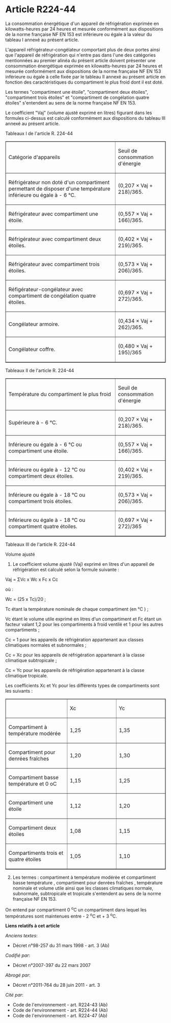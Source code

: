 # Article R224-44

La consommation énergétique d'un appareil de réfrigération exprimée en kilowatts-heures par 24 heures et mesurée conformément
aux dispositions de la norme française NF EN 153 est inférieure ou égale à la valeur du tableau I annexé au présent article.

L'appareil réfrigérateur-congélateur comportant plus de deux portes ainsi que l'appareil de réfrigération qui n'entre pas
dans l'une des catégories mentionnées au premier alinéa du présent article doivent présenter une consommation énergétique
exprimée en kilowatts-heures par 24 heures et mesurée conformément aux dispositions de la norme française NF EN 153
inférieure ou égale à celle fixée par le tableau II annexé au présent article en fonction des caractéristiques du
compartiment le plus froid dont il est doté.

Les termes "compartiment une étoile", "compartiment deux étoiles", "compartiment trois étoiles" et "compartiment de
congélation quatre étoiles" s'entendent au sens de la norme française NF EN 153.

Le coefficient "Vaj" (volume ajusté exprimé en litres) figurant dans les formules ci-dessus est calculé conformément aux
dispositions du tableau III annexé au présent article.

Tableaux I de l'article R. 224-44

<table align="center" border="1" cellpadding="0" cellspacing="0" width="605">
  <tbody>
    <tr>
      <td width="416">

Catégorie d'appareils

</td>
      <td width="151">

Seuil de consommation d'énergie

</td>
    </tr>
    <tr>
      <td width="416">

Réfrigérateur non doté d'un compartiment permettant de disposer d'une température inférieure ou égale à - 6 °C.

</td>
      <td width="151">

(0,207 × Vaj + 218)/365.

</td>
    </tr>
    <tr>
      <td width="416">

Réfrigérateur avec compartiment une étoile.

</td>
      <td width="151">

(0,557 × Vaj + 166)/365.

</td>
    </tr>
    <tr>
      <td width="416">

Réfrigérateur avec compartiment deux étoiles.

</td>
      <td width="151">

(0,402 × Vaj + 219)/365.

</td>
    </tr>
    <tr>
      <td width="416">

Réfrigérateur avec compartiment trois étoiles.

</td>
      <td width="151">

(0,573 × Vaj + 206)/365.

</td>
    </tr>
    <tr>
      <td width="416">

Réfigérateur-congélateur avec compartiment de congélation quatre étoiles.

</td>
      <td width="151">

(0,697 × Vaj + 272)/365.

</td>
    </tr>
    <tr>
      <td width="416">

Congélateur armoire.

</td>
      <td width="151">

(0,434 × Vaj + 262)/365.

</td>
    </tr>
    <tr>
      <td width="416">

Congélateur coffre.

</td>
      <td width="151">

(0,480 × Vaj + 195)/365

</td>
    </tr>
  </tbody>
</table>

Tableaux II de l'article R. 224-44

<table align="center" border="1" cellpadding="0" cellspacing="0" width="605">
  <tbody>
    <tr>
      <td width="416">

Température du compartiment le plus froid

</td>
      <td width="151">

Seuil de consommation d'énergie

</td>
    </tr>
    <tr>
      <td width="416">

Supérieure à - 6 °C.

</td>
      <td width="151">

(0,207 × Vaj + 218)/365.

</td>
    </tr>
    <tr>
      <td width="416">

Inférieure ou égale à - 6 °C ou compartiment une étoile.

</td>
      <td width="151">

(0,557 × Vaj + 166)/365.

</td>
    </tr>
    <tr>
      <td width="416">

Inférieure ou égale à - 12 °C ou compartiment deux étoiles.

</td>
      <td width="151">

(0,402 × Vaj + 219)/365.

</td>
    </tr>
    <tr>
      <td width="416">

Inférieure ou égale à - 18 °C ou compartiment trois étoiles.

</td>
      <td width="151">

(0,573 × Vaj + 206)/365.

</td>
    </tr>
    <tr>
      <td width="416">

Inférieure ou égale à - 18 °C ou compartiment quatre étoiles.

</td>
      <td width="151">

(0,697 × Vaj + 272)/365

</td>
    </tr>
  </tbody>
</table>

Tableaux III de l'article R. 224-44

Volume ajusté

1. Le coefficient volume ajusté (Vaj) exprimé en litres d'un appareil de réfrigération est calculé selon la formule
suivante :

Vaj = ΣVc x Wc x Fc x Cc

où :

Wc = (25 x Tc)/20 ;

Tc étant la température nominale de chaque compartiment (en °C ) ;

Vc étant le volume utile exprimé en litres d'un compartiment et Fc étant un facteur valant 1,2 pour les compartiments à froid
ventilé et 1 pour les autres compartiments ;

Cc = 1 pour les appareils de réfrigération appartenant aux classes climatiques normales et subnormales ;

Cc = Xc pour les appareils de réfrigération appartenant à la classe climatique subtropicale ;

Cc = Yc pour les appareils de réfrigération appartenant à la classe climatique tropicale.

Les coefficients Xc et Yc pour les différents types de compartiments sont les suivants :

<table align="center" border="1" cellpadding="0" cellspacing="0" width="605">
  <tbody>
    <tr>
      <td width="211">

</td>
      <td width="197">

Xc

</td>
      <td width="197">

Yc

</td>
    </tr>
    <tr>
      <td width="211">

Compartiment à température modérée

</td>
      <td width="197">

1,25

</td>
      <td width="197">

1,35

</td>
    </tr>
    <tr>
      <td width="211">

Compartiment pour denrées fraîches

</td>
      <td width="197">

1,20

</td>
      <td width="197">

1,30

</td>
    </tr>
    <tr>
      <td width="211">

Compartiment basse température et 0 oC

</td>
      <td width="197">

1,15

</td>
      <td width="197">

1,25

</td>
    </tr>
    <tr>
      <td width="211">

Compartiment une étoile

</td>
      <td width="197">

1,12

</td>
      <td width="197">

1,20

</td>
    </tr>
    <tr>
      <td width="211">

Compartiment deux étoiles

</td>
      <td width="197">

1,08

</td>
      <td width="197">

1,15

</td>
    </tr>
    <tr>
      <td width="211">

Compartiments trois et quatre étoiles

</td>
      <td width="197">

1,05

</td>
      <td width="197">

1,10

</td>
    </tr>
  </tbody>
</table>

2. Les termes : compartiment à température modérée et compartiment basse température , compartiment pour denrées fraîches ,
température nominale et volume utile ainsi que les classes climatiques normale, subnormale, subtropicale et tropicale
s'entendent au sens de la norme française NF EN 153.

On entend par compartiment 0 
  <sup>o</sup>C un compartiment dans lequel les températures sont maintenues entre - 2 
  <sup>o</sup>C et + 3 
  <sup>o</sup>C.

**Liens relatifs à cet article**

_Anciens textes_:

  - Décret n°98-257 du 31 mars 1998 - art. 3 (Ab)

_Codifié par_:

  - Décret n°2007-397 du 22 mars 2007

_Abrogé par_:

  - Décret n°2011-764 du 28 juin 2011 - art. 3

_Cité par_:

  - Code de l'environnement - art. R224-43 (Ab)
  - Code de l'environnement - art. R224-44 (Ab)
  - Code de l'environnement - art. R224-47 (Ab)
